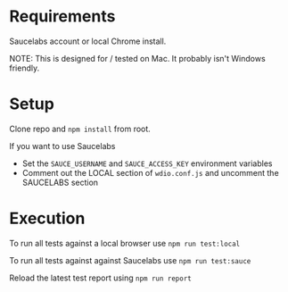 # Requirements

Saucelabs account or local Chrome install.

NOTE: This is designed for / tested on Mac.  It probably isn't Windows friendly.

# Setup

Clone repo and `npm install` from root.

If you want to use Saucelabs
 
* Set the `SAUCE_USERNAME` and `SAUCE_ACCESS_KEY` environment variables
* Comment out the LOCAL section of `wdio.conf.js` and uncomment the SAUCELABS section

# Execution

To run all tests against a local browser use `npm run test:local`

To run all tests against against Saucelabs use `npm run test:sauce`

Reload the latest test report using `npm run report`